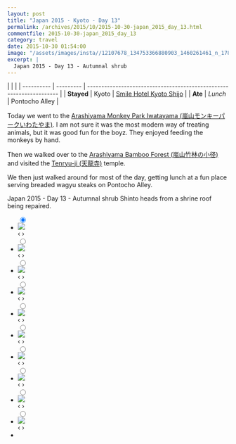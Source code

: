 ```yaml
---
layout: post
title: "Japan 2015 - Kyoto - Day 13"
permalink: /archives/2015/10/2015-10-30-japan_2015_day_13.html
commentfile: 2015-10-30-japan_2015_day_13
category: travel
date: 2015-10-30 01:54:00
image: "/assets/images/insta//12107678_134753366880903_1460261461_n_17845084894047535.jpg"
excerpt: |
  Japan 2015 - Day 13 - Autumnal shrub
---
```


|            |           |
| ---------- | --------- | -------------------------------------------------------------------- |
| **Stayed** | Kyoto     | [Smile Hotel Kyoto Shijo](https://maps.app.goo.gl/pjVHpfHsrZjjza9B9) |
| **Ate**    | _Lunch_   | Pontocho Alley                                                                     |


Today we went to the [Arashiyama Monkey Park Iwatayama (嵐山モンキーパークいわたやま)](https://maps.app.goo.gl/WcSAC3tQxZXTQgw49).  I am not sure it was the most modern way of treating animals, but it was good fun for the boyz.  They enjoyed feeding the monkeys by hand.

Then we walked over to the [Arashiyama Bamboo Forest (嵐山竹林の小径)](https://maps.app.goo.gl/Np4KiXvPzcHmaXFn9) and visited the [Tenryu-ji (天龍寺)](https://maps.app.goo.gl/Tc2pSbSbHu6nLmJz7) temple. 

We then just walked around for most of the day, getting lunch at a fun place serving breaded wagyu steaks on Pontocho Alley.

Japan 2015 - Day 13 - Autumnal shrub
Shinto heads from a shrine roof being repaired.

<ul class="slides">
    <input type="radio" name="radio-btn" id="img-1" checked="checked" />
    <li class="slide-container">
        <div class="slide">
          <a href="/assets/images/insta//12070838_768297096609474_930372144_n_17845074760047535.jpg"><img src="/assets/images/insta//12070838_768297096609474_930372144_n_17845074760047535.jpg" /></a>
        </div>			
    	<div class="nav">
      	     <label for="img-10" class="prev">&#x2039;</label>
      	     <label for="img-2" class="next">&#x203a;</label>
    	 </div>
    </li>    <input type="radio" name="radio-btn" id="img-2"  />
    <li class="slide-container">
        <div class="slide">
          <a href="/assets/images/insta//12093271_719903698110552_939483188_n_17845084942047535.jpg"><img src="/assets/images/insta//12093271_719903698110552_939483188_n_17845084942047535.jpg" /></a>
        </div>			
    	<div class="nav">
      	     <label for="img-1" class="prev">&#x2039;</label>
      	     <label for="img-3" class="next">&#x203a;</label>
    	 </div>
    </li>    <input type="radio" name="radio-btn" id="img-3"  />
    <li class="slide-container">
        <div class="slide">
          <a href="/assets/images/insta//12093794_135617270127636_576856310_n_17845084969047535.jpg"><img src="/assets/images/insta//12093794_135617270127636_576856310_n_17845084969047535.jpg" /></a>
        </div>			
    	<div class="nav">
      	     <label for="img-2" class="prev">&#x2039;</label>
      	     <label for="img-4" class="next">&#x203a;</label>
    	 </div>
    </li>    <input type="radio" name="radio-btn" id="img-4"  />
    <li class="slide-container">
        <div class="slide">
          <a href="/assets/images/insta//12135318_716483821814833_763255519_n_17845085014047535.jpg"><img src="/assets/images/insta//12135318_716483821814833_763255519_n_17845085014047535.jpg" /></a>
        </div>			
    	<div class="nav">
      	     <label for="img-3" class="prev">&#x2039;</label>
      	     <label for="img-5" class="next">&#x203a;</label>
    	 </div>
    </li>    <input type="radio" name="radio-btn" id="img-5"  />
    <li class="slide-container">
        <div class="slide">
          <a href="/assets/images/insta//12107538_1690928677808188_1515272883_n_17845085041047535.jpg"><img src="/assets/images/insta//12107538_1690928677808188_1515272883_n_17845085041047535.jpg" /></a>
        </div>			
    	<div class="nav">
      	     <label for="img-4" class="prev">&#x2039;</label>
      	     <label for="img-6" class="next">&#x203a;</label>
    	 </div>
    </li>    <input type="radio" name="radio-btn" id="img-6"  />
    <li class="slide-container">
        <div class="slide">
          <a href="/assets/images/insta//12145106_462796643899998_391920550_n_17845111024047535.jpg"><img src="/assets/images/insta//12145106_462796643899998_391920550_n_17845111024047535.jpg" /></a>
        </div>			
    	<div class="nav">
      	     <label for="img-5" class="prev">&#x2039;</label>
      	     <label for="img-7" class="next">&#x203a;</label>
    	 </div>
    </li>    <input type="radio" name="radio-btn" id="img-7"  />
    <li class="slide-container">
        <div class="slide">
          <a href="/assets/images/insta//12142525_468944346610891_248570434_n_17845084837047535.jpg"><img src="/assets/images/insta//12142525_468944346610891_248570434_n_17845084837047535.jpg" /></a>
        </div>			
    	<div class="nav">
      	     <label for="img-6" class="prev">&#x2039;</label>
      	     <label for="img-8" class="next">&#x203a;</label>
    	 </div>
    </li>    <input type="radio" name="radio-btn" id="img-8"  />
    <li class="slide-container">
        <div class="slide">
          <a href="/assets/images/insta//12107678_134753366880903_1460261461_n_17845084894047535.jpg"><img src="/assets/images/insta//12107678_134753366880903_1460261461_n_17845084894047535.jpg" /></a>
        </div>			
    	<div class="nav">
      	     <label for="img-7" class="prev">&#x2039;</label>
      	     <label for="img-9" class="next">&#x203a;</label>
    	 </div>
    </li>    <input type="radio" name="radio-btn" id="img-9"  />
    <li class="slide-container">
        <div class="slide">
          <a href="/assets/images/insta//12120316_421988264673758_1538764309_n_17845074727047535.jpg"><img src="/assets/images/insta//12120316_421988264673758_1538764309_n_17845074727047535.jpg" /></a>
        </div>			
    	<div class="nav">
      	     <label for="img-8" class="prev">&#x2039;</label>
      	     <label for="img-10" class="next">&#x203a;</label>
    	 </div>
    </li>
    <input type="radio" name="radio-btn" id="img-10" />
    <li class="slide-container">
        <div class="slide">
          <a href="/assets/images/insta//12107403_1669578006622516_801105673_n_17845074742047535.jpg"><img src="/assets/images/insta//12107403_1669578006622516_801105673_n_17845074742047535.jpg" /></a>
        </div>
    	<div class="nav">
      	     <label for="img-9" class="prev">&#x2039;</label>
      	     <label for="img-1" class="next">&#x203a;</label>
    	 </div>
    </li>
  <li class="nav-dots">
      <label for="img-1" class="nav-dot" id="img-dot-1"></label>
      <label for="img-2" class="nav-dot" id="img-dot-2"></label>
      <label for="img-3" class="nav-dot" id="img-dot-3"></label>
      <label for="img-4" class="nav-dot" id="img-dot-4"></label>
      <label for="img-5" class="nav-dot" id="img-dot-5"></label>
      <label for="img-6" class="nav-dot" id="img-dot-6"></label>
      <label for="img-7" class="nav-dot" id="img-dot-7"></label>
      <label for="img-8" class="nav-dot" id="img-dot-8"></label>
      <label for="img-9" class="nav-dot" id="img-dot-9"></label>
      <label for="img-10" class="nav-dot" id="img-dot-10"></label>
  </li>
</ul>
             

